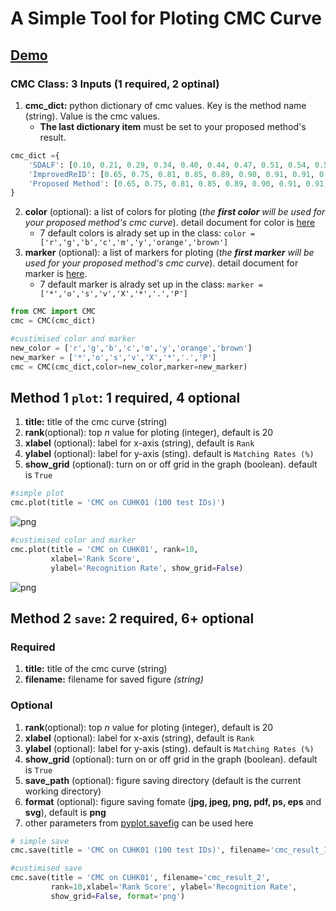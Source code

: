 # A Simple Tool for Ploting CMC Curve
## [Demo](./demo.ipynb)
### __CMC Class__: 3 Inputs (1 required, 2 optinal)
1. __cmc_dict:__ python dictionary of cmc values. Key is the method name (string). Value is the cmc values. 
    * __The last dictionary item__ must be set to your proposed method's result.
```python
cmc_dict ={
    'SDALF': [0.10, 0.21, 0.29, 0.34, 0.40, 0.44, 0.47, 0.51, 0.54, 0.57],
    'ImprovedReID': [0.65, 0.75, 0.81, 0.85, 0.89, 0.90, 0.91, 0.91, 0.93, 0.94],
    'Proposed Method': [0.65, 0.75, 0.81, 0.85, 0.89, 0.90, 0.91, 0.91, 0.93, 0.94]
}
```
2. __color__ (optional): a list of colors for ploting (_the __first color__ will be used for your proposed method's cmc curve_). detail document for color is [here](https://matplotlib.org/api/colors_api.html)
    * 7 default colors is alrady set up in the class: `color = ['r','g','b','c','m','y','orange','brown']`
3. __marker__ (optional): a list of markers for ploting (_the __first marker__ will be used for your proposed method's cmc curve_). detail document for marker is [here](https://matplotlib.org/api/markers_api.html).
    * 7 default marker is alrady set up in the class: `marker = ['*','o','s','v','X','*','.','P']`


```python
from CMC import CMC
cmc = CMC(cmc_dict)

#custimised color and marker
new_color = ['r','g','b','c','m','y','orange','brown']
new_marker = ['*','o','s','v','X','*','.','P']
cmc = CMC(cmc_dict,color=new_color,marker=new_marker)
```

## **Method 1 `plot`**: 1 required, 4 optional
1. __title:__ title of the cmc curve (string)
2. __rank__(optional): top *n* value for ploting (integer), default is 20
3. __xlabel__ (optional): label for x-axis (string), default is `Rank`
4. __ylabel__ (optional): label for y-axis (sting). default is `Matching Rates (%)`
5. __show_grid__ (optional): turn on or off grid in the graph (boolean). default is `True`


```python
#simple plot
cmc.plot(title = 'CMC on CUHK01 (100 test IDs)')
```
![png](https://github.com/LinShanify/CMC/blob/master/cmc_result_1.png?raw=true)



```python
#custimised color and marker
cmc.plot(title = 'CMC on CUHK01', rank=10,
         xlabel='Rank Score',
         ylabel='Recognition Rate', show_grid=False)
```
![png](https://github.com/LinShanify/CMC/blob/master/cmc_result_2.png?raw=true)


## **Method 2 `save`**: 2 required, 6+ optional
### Required
1. __title:__ title of the cmc curve (string)
2. __filename:__ filename for saved figure *(string)*

### Optional
1. __rank__(optional): top *n* value for ploting (integer), default is 20
2. __xlabel__ (optional): label for x-axis (string), default is `Rank`
3. __ylabel__ (optional): label for y-axis (sting). default is `Matching Rates (%)`
4. __show_grid__ (optional): turn on or off grid in the graph (boolean). default is `True`
5. __save_path__ (optional): figure saving directory (default is the current working directory)
6. __format__ (optional): figure saving fomate (**jpg, jpeg, png, pdf, ps, eps** and **svg**), default is **png**
7. other parameters from [pyplot.savefig](https://matplotlib.org/api/_as_gen/matplotlib.pyplot.savefig.html) can be used here


```python
# simple save
cmc.save(title = 'CMC on CUHK01 (100 test IDs)', filename='cmc_result_1')
```

```python
#custimised save
cmc.save(title = 'CMC on CUHK01', filename='cmc_result_2',
         rank=10,xlabel='Rank Score', ylabel='Recognition Rate', 
         show_grid=False, format='png')
```
